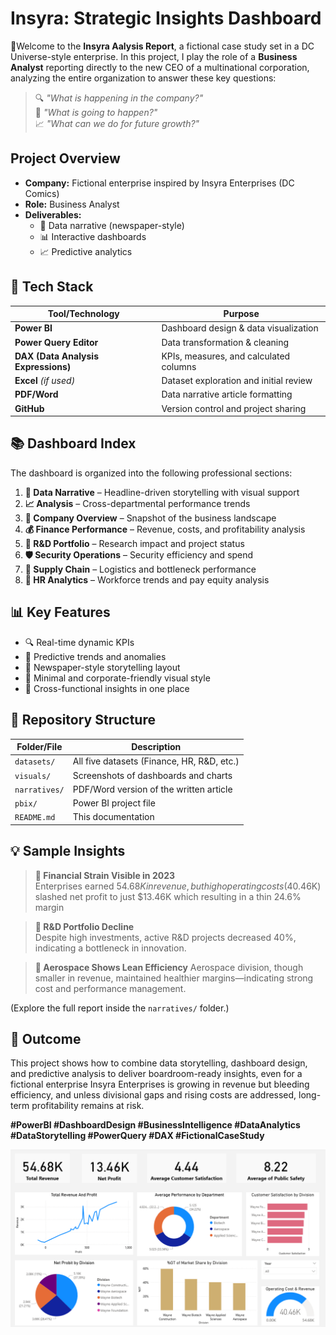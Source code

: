 # Insyra: Strategic Insights Dashboard 

💼Welcome to the **Insyra Aalysis Report**, a fictional case study set in a DC Universe-style enterprise. In this project, I play the role of a **Business Analyst** reporting directly to the new CEO of a multinational corporation, analyzing the entire organization to answer these key questions:

> 🔍 *"What is happening in the company?"*  
> 🔮 *"What is going to happen?"*                                                                                                                                                                          
> 📈 *"What can we do for future growth?"*


## Project Overview

- **Company:** Fictional enterprise inspired by Insyra Enterprises (DC Comics)  
- **Role:** Business Analyst  
- **Deliverables:**  
  - 📑 Data narrative (newspaper-style)  
  - 📊 Interactive dashboards  
  - 📈 Predictive analytics  


## 🧰 Tech Stack

| Tool/Technology   | Purpose                                      |
|-------------------|----------------------------------------------|
| **Power BI**       | Dashboard design & data visualization        |
| **Power Query Editor** | Data transformation & cleaning           |
| **DAX (Data Analysis Expressions)** | KPIs, measures, and calculated columns |
| **Excel** *(if used)* | Dataset exploration and initial review   |
| **PDF/Word**       | Data narrative article formatting            |
| **GitHub**         | Version control and project sharing          |


## 📚 Dashboard Index

The dashboard is organized into the following professional sections:

1. **📰 Data Narrative** – Headline-driven storytelling with visual support  
2. **📈 Analysis** – Cross-departmental performance trends  
3. **🏢 Company Overview** – Snapshot of the business landscape  
4. **💰 Finance Performance** – Revenue, costs, and profitability analysis  
5. **🔬 R&D Portfolio** – Research impact and project status  
6. **🛡️ Security Operations** – Security efficiency and spend  
7. **🚛 Supply Chain** – Logistics and bottleneck performance  
8. **👥 HR Analytics** – Workforce trends and pay equity analysis  


## 📊 Key Features

- 🔍 Real-time dynamic KPIs  
- 🧠 Predictive trends and anomalies  
- 📰 Newspaper-style storytelling layout  
- 🎯 Minimal and corporate-friendly visual style  
- 🧩 Cross-functional insights in one place


## 📂 Repository Structure

| Folder/File         | Description                                       |
|---------------------|---------------------------------------------------|
| `datasets/`         | All five datasets (Finance, HR, R&D, etc.)        |
| `visuals/`          | Screenshots of dashboards and charts              |
| `narratives/`       | PDF/Word version of the written article           |
| `pbix/`             | Power BI project file                             |
| `README.md`         | This documentation                               |


## 💡 Sample Insights

> **💸 Financial Strain Visible in 2023**  
> Enterprises earned $54.68K in revenue, but high operating costs ($40.46K) slashed net profit to just $13.46K which resulting in a thin 24.6% margin

> **🔬 R&D Portfolio Decline**  
> Despite high investments, active R&D projects decreased 40%, indicating a bottleneck in innovation.

> **🚀 Aerospace Shows Lean Efficiency**
> Aerospace division, though smaller in revenue, maintained healthier margins—indicating strong cost and performance management.

(Explore the full report inside the `narratives/` folder.)


## 🎯 Outcome

This project shows how to combine data storytelling, dashboard design, and predictive analysis to deliver boardroom-ready insights, even for a fictional enterprise
Insyra Enterprises is growing in revenue but bleeding efficiency, and unless divisional gaps and rising costs are addressed, long-term profitability remains at risk. 





**#PowerBI #DashboardDesign #BusinessIntelligence  #DataAnalytics #DataStorytelling #PowerQuery #DAX #FictionalCaseStudy**




![image](https://github.com/Sakshi-Raichand/Company-Analysis/blob/main/Company%20Overview.png)

